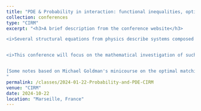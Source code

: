 ```yaml
---
title: "PDE & Probability in interaction: functional inequalities, optimal transport and particle systems"
collection: conferences
type: "CIRM"
excerpt: "<h3>A brief description from the conference website</h3>

<i>Several structural equations from physics describe systems composed of a large number of interacting particles. These equations play a role in a wide number of fields (kinetic theory of gases, population dynamics, economics, etc…). To understand their large scale behavior by taking some suitable scaling limit is a well-known scientific challenge which has generated an intense research activity in the past decades, laying at the intersection between probability theory and PDEs.</i>


<i>This conference will focus on the mathematical investigation of such particle systems and on fundamental tools which are currently developed for their study, in particular: functional inequalities, and optimal transport, which both find applications in several domains of applied mathematics. Our aim is to foster contacts between specialists of the varied areas of probability and PDEs that are connected to these topics, in order to develop new methods and applications.</i>


[Some notes based on Michael Goldman's minicourse on the optimal matching problem](/files/On-the-optimal-matching-problem-(Michael-Goldman).pdf)
"
permalink: /classes/2024-01-22-Probability-and-PDE-CIRM
venue: "CIRM"
date: 2024-10-22
location: "Marseille, France"
---
```


